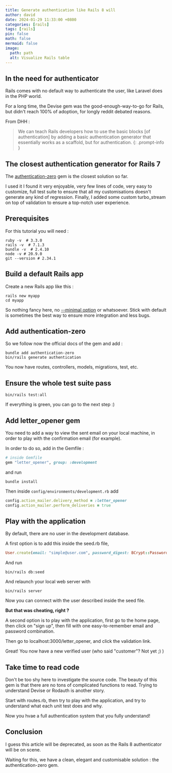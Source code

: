 ```yaml
---
title: Generate authentication like Rails 8 will
author: david
date: 2024-01-29 11:33:00 +0800
categories: [rails]
tags: [rails]
pin: false
math: false
mermaid: false
image:
  path: path
  alt: Visualize Rails table
---
```


## In the need for authenticator

Rails comes with no default way to authenticate the user, like Laravel does in the PHP world.

For a long time, the Devise gem was the good-enough-way-to-go for Rails, but didn't reach 100% of adoption, for longly reddit debated reasons.

From DHH :

> We can teach Rails developers how to use the basic blocks [of authentication] by adding a basic authentication generator that essentially works as a scaffold, but for authentication.
{: .prompt-info }

## The closest authentication generator for Rails 7

The <a href="https://github.com/lazaronixon/authentication-zero" target="_blank">authentication-zero</a> gem is the closest solution so far.

I used it I found it very enjoyable, very few lines of code, very easy to customize, full test suite to ensure that all my customisations doesn't generate any kind of regression. Finally, I added some custom turbo_stream on top of validation to ensure a top-notch user experience.

## Prerequisites

For this tutorial you will need :

```shell
ruby -v  # 3.3.0
rails -v  # 7.1.3
bundle -v  # 2.4.10
node -v # 20.9.0
git --version # 2.34.1
```


## Build a default Rails app

Create a new Rails app like this :

```shell
rails new myapp
cd myapp 

```

So nothing fancy here, no [--minimal option](/blog/rails-new-options/) or whatsoever. Stick with default is sometimes the best way to ensure more integration and less bugs.


## Add authentication-zero


So we follow now the official docs of the gem and add :

```shell
bundle add authentication-zero
bin/rails generate authentication

```

You now have routes, controllers, models, migrations, test, etc.

## Ensure the whole test suite pass

```shell
bin/rails test:all

```

If everything is green, you can go to the next step :)


## Add letter_opener gem

You need to add a way to view the sent email on your local machine, in order to play with the confirmation email (for example).

In order to do so, add in the Gemfile :

```ruby
# inside Gemfile
gem "letter_opener", group: :development
```

and run

```shell
bundle install
```

Then inside `config/environments/development.rb` add

```ruby
config.action_mailer.delivery_method = :letter_opener
config.action_mailer.perform_deliveries = true
```

## Play with the application

By default, there are no user in the development database.

A first option is to add this inside the seed.rb file,

```ruby
User.create(email: "simple@user.com", password_digest: BCrypt::Password.create("Secret1*3*5*"), verified: true)

```

And run

```shell
bin/rails db:seed
```

And relaunch your local web server with

```shell
bin/rails server
```

Now you can connect with the user described inside the seed file.

**But that was cheating, right ?**

A second option is to play with the application, first go to the home page, then click on "sign up", then fill with one easy-to-remember email and password combination.

Then go to localhost:3000/letter_opener, and click the validation link.

Great! You now have a new verified user (who said "customer"? Not yet ;) )


## Take time to read code

Don't be too shy here to investigate the source code. The beauty of this gem is that there are no tons of complicated functions to read. Trying to understand Devise or Rodauth is another story. 

Start with routes.rb, then try to play with the application, and try to understand what each unit test does and why.

Now you hvae a full authentication system that you fully understand!



## Conclusion

I guess this article will be deprecated, as soon as the Rails 8 authenticator will be on scene.

Waiting for this, we have a clean, elegant and customisable solution : the authentication-zero gem.